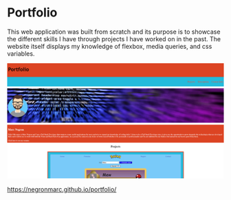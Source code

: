 # Portfolio

This web application was built from scratch and its purpose is to showcase the different skills I have through projects I have worked on in the past. The website itself displays my knowledge of flexbox, media queries, and css variables. 

<img src="./assets/images/preview.png" id="search" alt="Preview of the website" />

https://negronmarc.github.io/portfolio/
